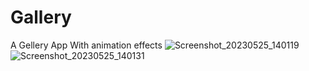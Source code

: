 # Gallery
A Gellery App With animation effects
![Screenshot_20230525_140119](https://github.com/farzinAndroid/Gallery/assets/124037241/65e74d00-234c-4d66-b78d-ee9f482380c3)
![Screenshot_20230525_140131](https://github.com/farzinAndroid/Gallery/assets/124037241/3c02fa7b-6ff8-46c6-b318-065e8413dc2f)
